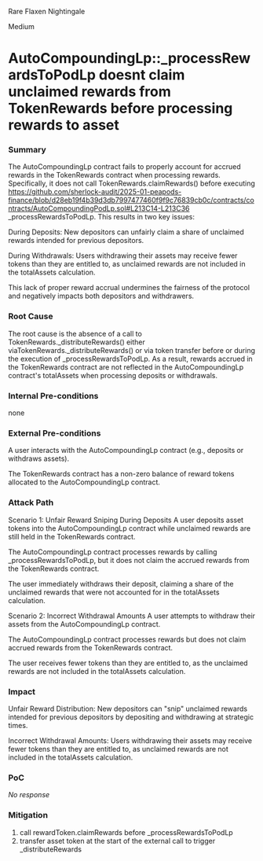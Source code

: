 Rare Flaxen Nightingale

Medium

# AutoCompoundingLp::_processRewardsToPodLp doesnt claim unclaimed rewards from TokenRewards before processing rewards to asset

### Summary

The AutoCompoundingLp contract fails to properly account for accrued rewards in the TokenRewards contract when processing rewards. Specifically, it does not call TokenRewards.claimRewards() before executing 
https://github.com/sherlock-audit/2025-01-peapods-finance/blob/d28eb19f4b39d3db7997477460f9f9c76839cb0c/contracts/contracts/AutoCompoundingPodLp.sol#L213C14-L213C36
_processRewardsToPodLp. This results in two key issues:

During Deposits: New depositors can unfairly claim a share of unclaimed rewards intended for previous depositors.

During Withdrawals: Users withdrawing their assets may receive fewer tokens than they are entitled to, as unclaimed rewards are not included in the totalAssets calculation.

This lack of proper reward accrual undermines the fairness of the protocol and negatively impacts both depositors and withdrawers.



### Root Cause

The root cause is the absence of a call to TokenRewards._distributeRewards() either viaTokenRewards._distributeRewards()  or via token transfer before or during the execution of _processRewardsToPodLp. As a result, rewards accrued in the TokenRewards contract are not reflected in the AutoCompoundingLp contract's totalAssets when processing deposits or withdrawals.

### Internal Pre-conditions

none 

### External Pre-conditions

A user interacts with the AutoCompoundingLp contract (e.g., deposits or withdraws assets).

The TokenRewards contract has a non-zero balance of reward tokens allocated to the AutoCompoundingLp contract.



### Attack Path

Scenario 1: Unfair Reward Sniping During Deposits
A user deposits asset tokens into the AutoCompoundingLp contract while unclaimed rewards are still held in the TokenRewards contract.

The AutoCompoundingLp contract processes rewards by calling _processRewardsToPodLp, but it does not claim the accrued rewards from the TokenRewards contract.

The user immediately withdraws their deposit, claiming a share of the unclaimed rewards that were not accounted for in the totalAssets calculation.

Scenario 2: Incorrect Withdrawal Amounts
A user attempts to withdraw their assets from the AutoCompoundingLp contract.

The AutoCompoundingLp contract processes rewards but does not claim accrued rewards from the TokenRewards contract.

The user receives fewer tokens than they are entitled to, as the unclaimed rewards are not included in the totalAssets calculation.


### Impact
Unfair Reward Distribution: New depositors can "snip" unclaimed rewards intended for previous depositors by depositing and withdrawing at strategic times.

Incorrect Withdrawal Amounts: Users withdrawing their assets may receive fewer tokens than they are entitled to, as unclaimed rewards are not included in the totalAssets calculation.

### PoC

_No response_

### Mitigation

1. call rewardToken.claimRewards before _processRewardsToPodLp 
2. transfer asset token at the start of the external call to trigger _distributeRewards

